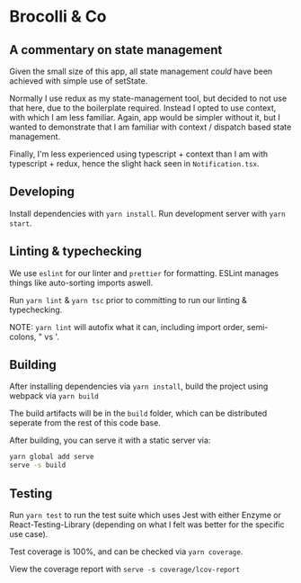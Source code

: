 # Brocolli & Co

## A commentary on state management

Given the small size of this app, all state management _could_ have been achieved with simple use of setState.

Normally I use redux as my state-management tool, but decided to not use that here, due to the boilerplate required.
Instead I opted to use context, with which I am less familiar. Again, app would be simpler without it, but I wanted to
demonstrate that I am familiar with context / dispatch based state management.

Finally, I'm less experienced using typescript + context than I am with typescript + redux, hence the slight hack seen in `Notification.tsx`.

## Developing

Install dependencies with `yarn install`.
Run development server with `yarn start`.

## Linting & typechecking

We use `eslint` for our linter and `prettier` for formatting.
ESLint manages things like auto-sorting imports aswell.

Run `yarn lint` & `yarn tsc` prior to committing to run our linting & typechecking.

NOTE: `yarn lint` will autofix what it can, including import order, semi-colons, " vs '.

## Building

After installing dependencies via `yarn install`, build the project using webpack via `yarn build`

The build artifacts will be in the `build` folder, which can be distributed seperate from the rest of this code base.

After building, you can serve it with a static server via:

```cmd
yarn global add serve
serve -s build
```

## Testing

Run `yarn test` to run the test suite which uses Jest with either Enzyme or React-Testing-Library (depending on what I felt was better for the specific use case).

Test coverage is 100%, and can be checked via `yarn coverage`.

View the coverage report with `serve -s coverage/lcov-report`
